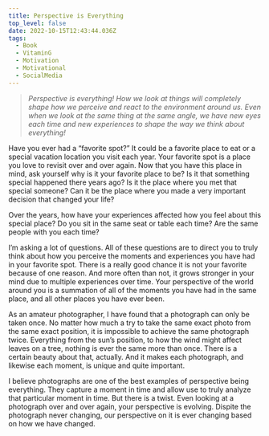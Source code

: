 ```yaml
---
title: Perspective is Everything
top_level: false
date: 2022-10-15T12:43:44.036Z
tags:
  - Book
  - VitaminG
  - Motivation
  - Motivational
  - SocialMedia
---
```

> *Perspective is everything! How we look at things will completely shape how we perceive and react to the environment around us. Even when we look at the same thing at the same angle, we have new eyes each time and new experiences to shape the way we think about everything!*

Have you ever had a “favorite spot?” It could be a favorite place to eat or a special vacation location you visit each year. Your favorite spot is a place you love to revisit over and over again. Now that you have this place in mind, ask yourself why is it your favorite place to be? Is it that something special happened there years ago? Is it the place where you met that special someone? Can it be the place where you made a very important decision that changed your life?

Over the years, how have your experiences affected how you feel about this special place? Do you sit in the same seat or table each time? Are the same people with you each time?

I’m asking a lot of questions. All of these questions are to direct you to truly think about how you perceive the moments and experiences you have had in your favorite spot. There is a really good chance it is not your favorite because of one reason. And more often than not, it grows stronger in your mind due to multiple experiences over time. Your perspective of the world around you is a summation of all of the moments you have had in the same place, and all other places you have ever been.

As an amateur photographer, I have found that a photograph can only be taken once. No matter how much a try to take the same exact photo from the same exact position, it is impossible to achieve the same photograph twice. Everything from the sun’s position, to how the wind might affect leaves on a tree, nothing is ever the same more than once. There is a certain beauty about that, actually. And it makes each photograph, and likewise each moment, is unique and quite important.

I believe photographs are one of the best examples of perspective being everything. They capture a moment in time and allow use to truly analyze that particular moment in time. But there is a twist. Even looking at a photograph over and over again, your perspective is evolving. Dispite the photograph never changing, our perspective on it is ever changing based on how we have changed.